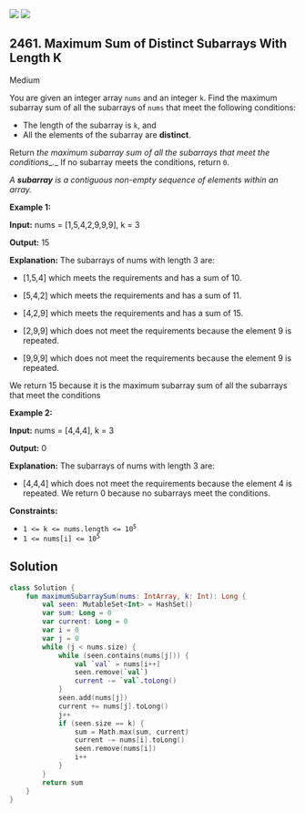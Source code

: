 [![](https://img.shields.io/github/stars/javadev/LeetCode-in-Kotlin?label=Stars&style=flat-square)](https://github.com/javadev/LeetCode-in-Kotlin)
[![](https://img.shields.io/github/forks/javadev/LeetCode-in-Kotlin?label=Fork%20me%20on%20GitHub%20&style=flat-square)](https://github.com/javadev/LeetCode-in-Kotlin/fork)

## 2461\. Maximum Sum of Distinct Subarrays With Length K

Medium

You are given an integer array `nums` and an integer `k`. Find the maximum subarray sum of all the subarrays of `nums` that meet the following conditions:

*   The length of the subarray is `k`, and
*   All the elements of the subarray are **distinct**.

Return _the maximum subarray sum of all the subarrays that meet the conditions__._ If no subarray meets the conditions, return `0`.

_A **subarray** is a contiguous non-empty sequence of elements within an array._

**Example 1:**

**Input:** nums = [1,5,4,2,9,9,9], k = 3

**Output:** 15

**Explanation:** The subarrays of nums with length 3 are: 

- \[1,5,4] which meets the requirements and has a sum of 10. 
 
- \[5,4,2] which meets the requirements and has a sum of 11. 

- \[4,2,9] which meets the requirements and has a sum of 15. 

- \[2,9,9] which does not meet the requirements because the element 9 is repeated. 

- \[9,9,9] which does not meet the requirements because the element 9 is repeated. 

We return 15 because it is the maximum subarray sum of all the subarrays that meet the conditions

**Example 2:**

**Input:** nums = [4,4,4], k = 3

**Output:** 0

**Explanation:** The subarrays of nums with length 3 are: 

- \[4,4,4] which does not meet the requirements because the element 4 is repeated. We return 0 because no subarrays meet the conditions.

**Constraints:**

*   <code>1 <= k <= nums.length <= 10<sup>5</sup></code>
*   <code>1 <= nums[i] <= 10<sup>5</sup></code>

## Solution

```kotlin
class Solution {
    fun maximumSubarraySum(nums: IntArray, k: Int): Long {
        val seen: MutableSet<Int> = HashSet()
        var sum: Long = 0
        var current: Long = 0
        var i = 0
        var j = 0
        while (j < nums.size) {
            while (seen.contains(nums[j])) {
                val `val` = nums[i++]
                seen.remove(`val`)
                current -= `val`.toLong()
            }
            seen.add(nums[j])
            current += nums[j].toLong()
            j++
            if (seen.size == k) {
                sum = Math.max(sum, current)
                current -= nums[i].toLong()
                seen.remove(nums[i])
                i++
            }
        }
        return sum
    }
}
```